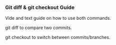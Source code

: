 <h3>Git diff & git checkout Guide</h3>

Vide and text guide on how to use both commands. 

git diff to compare two commits. 

git checkout to switch between commits/branches. 
